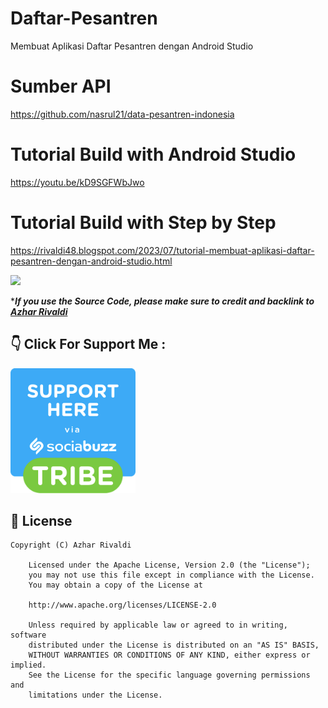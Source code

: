 # Daftar-Pesantren
Membuat Aplikasi Daftar Pesantren dengan Android Studio

# Sumber API
https://github.com/nasrul21/data-pesantren-indonesia

# Tutorial Build with Android Studio
https://youtu.be/kD9SGFWbJwo

# Tutorial Build with Step by Step
https://rivaldi48.blogspot.com/2023/07/tutorial-membuat-aplikasi-daftar-pesantren-dengan-android-studio.html

<img src="https://blogger.googleusercontent.com/img/b/R29vZ2xl/AVvXsEhKsRQ0Qis5FxMCK8cONVccUQTvbBh-6CHfHHVo_QDQPwh_PMDDaytMoiUzmEUWxrO4h5Ye4TpA-erX1I-It9x_gc8CXzr80-VWJxMHxHlMzMhJfibwEoWJmSLnXaMKulatBOgHG0XUx0G5AN0KHz9xvySgqx5s-WeupwQTS93iOVCxgncAHrtmkjQGnrGC/s1280/Tutorial%20Membuat%20Aplikasi%20Daftar%20Pesantren%20dengan%20Android%20Studio.png" data-canonical-src="https://blogger.googleusercontent.com/img/b/R29vZ2xl/AVvXsEhKsRQ0Qis5FxMCK8cONVccUQTvbBh-6CHfHHVo_QDQPwh_PMDDaytMoiUzmEUWxrO4h5Ye4TpA-erX1I-It9x_gc8CXzr80-VWJxMHxHlMzMhJfibwEoWJmSLnXaMKulatBOgHG0XUx0G5AN0KHz9xvySgqx5s-WeupwQTS93iOVCxgncAHrtmkjQGnrGC/s1280/Tutorial%20Membuat%20Aplikasi%20Daftar%20Pesantren%20dengan%20Android%20Studio.png" style="max-width:100%;">

****If you use the Source Code, please make sure to credit and backlink to [Azhar Rivaldi](https://rivaldi48.blogspot.com/)***

## 👇 Click For Support Me :
<a href="https://sociabuzz.com/azharrvldi_/donate"> 
<img src="https://github.com/AzharRivaldi/AzharRivaldi/blob/master/Support%20Here.png" width="200" height="200"></a>

## 📄 License

```
Copyright (C) Azhar Rivaldi

    Licensed under the Apache License, Version 2.0 (the "License");
    you may not use this file except in compliance with the License.
    You may obtain a copy of the License at

    http://www.apache.org/licenses/LICENSE-2.0

    Unless required by applicable law or agreed to in writing, software
    distributed under the License is distributed on an "AS IS" BASIS,
    WITHOUT WARRANTIES OR CONDITIONS OF ANY KIND, either express or implied.
    See the License for the specific language governing permissions and
    limitations under the License.

```
